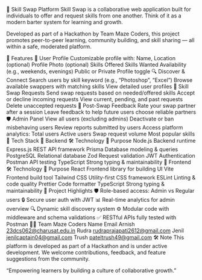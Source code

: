 🔄 Skill Swap Platform
Skill Swap is a collaborative web application built for individuals to offer and request skills from one another. Think of it as a modern barter system for learning and growth.

Developed as part of a Hackathon by Team Maze Coders, this project promotes peer-to-peer learning, community building, and skill sharing — all within a safe, moderated platform.

🚀 Features
👤 User Profile
Customizable profile with:
Name, Location (optional)
Profile Photo (optional)
Skills Offered
Skills Wanted
Availability (e.g., weekends, evenings)
Public or Private Profile toggle
🔍 Discover & Connect
Search users by skill keyword (e.g., “Photoshop”, “Excel”)
Browse available swappers with matching skills
View detailed user profiles
🔁 Skill Swap Requests
Send swap requests based on needed/offered skills
Accept or decline incoming requests
View current, pending, and past requests
Delete unaccepted requests
🌟 Post-Swap Feedback
Rate your swap partner after a session
Leave feedback to help future users choose reliable partners
🛡 Admin Panel
View all users (excluding admins)
Deactivate or ban misbehaving users
Review reports submitted by users
Access platform analytics:
Total users
Active users
Swap request volume
Most popular skills
🧠 Tech Stack
🚀 Backend
🛠️ Technology	📌 Purpose
Node.js	Backend runtime
Express.js	REST API framework
Prisma	Database modeling & queries
PostgreSQL	Relational database
Zod	Request validation
JWT	Authentication
Postman	API testing
TypeScript	Strong typing & maintainability
🎨 Frontend
🛠️ Technology	📌 Purpose
React	Frontend library for building UI
Vite	Frontend build tool
Tailwind CSS	Utility-first CSS framework
ESLint	Linting & code quality
Prettier	Code formatter
TypeScript	Strong typing & maintainability
🧪 Project Highlights
🛡 Role-based access: Admin vs Regular users
🔒 Secure user auth with JWT
📊 Real-time analytics for admin overview
🔍 Dynamic skill discovery system
⚙ Modular code with middleware and schema validations
✅ RESTful APIs fully tested with Postman
👨‍💻 Team Maze Coders
Name	Email
Arnish	23dcs062@charusat.edu.in
Rudra	rudraprajapati2612@gmail.com
Jenil	jenilcaptain04@gmail.com
Trush	pateltrush49@gmail.com
🛠 Note
This platform is developed as part of a Hackathon and is under active development.
We welcome contributions, feedback, and feature suggestions from the community.

“Empowering learners by building a culture of collaborative growth.”
